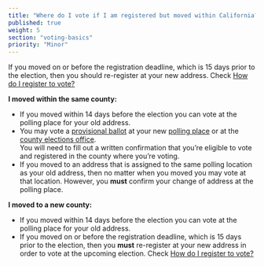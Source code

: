 ```yaml
---
title: "Where do I vote if I am registered but moved within California?"
published: true
weight: 5
section: "voting-basics"
priority: "Minor"
---
```

If you moved on or before the registration deadline, which is 15 days prior to the election, then you should re-register at your new address. Check [How do I register to vote?](#menu-item-¿cómo-me-registro-para-votar)  

**I moved within the same county:**  
- If you moved within 14 days before the election you can vote at the polling place for your old address.  
- You may vote a [provisional ballot](#menu-item-what-is-a-provisional-ballot) at your new [polling place](#section-my-polling-place) or at the [county elections office](#section-election-office-contact).  
You will need to fill out a written confirmation that you’re eligible to vote and registered in the county where you’re voting.  
- If you moved to an address that is assigned to the same polling location as your old address, then no matter when you moved you may vote at that location. However, you **must** confirm your change of address at the polling place.  

**I moved to a new county:**  
- If you moved within 14 days before the election you can vote at the polling place for your old address.  
- If you moved on or before the registration deadline, which is 15 days prior to the election, then you **must** re-register at your new address in order to vote at the upcoming election. Check [How do I register to vote?](#menu-item-¿cómo-me-registro-para-votar)  
